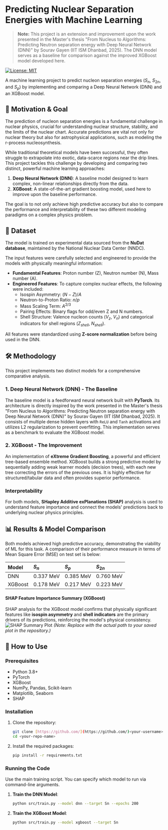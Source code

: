 # Predicting Nuclear Separation Energies with Machine Learning

> **Note:** This project is an extension and improvement upon the work presented in the Master's thesis "From Nucleus to Algorithms: Predicting Neutron separation energy with Deep Neural Network (DNN)" by Sourav Gayen (IIT ISM Dhanbad, 2025). The DNN model serves as a baseline for comparison against the improved XGBoost model developed here.

[![License: MIT](https://img.shields.io/badge/License-MIT-yellow.svg)](https://opensource.org/licenses/MIT)

A machine learning project to predict nucleon separation energies ($S_n$, $S_{2n}$, and $S_p$) by implementing and comparing a Deep Neural Network (DNN) and an XGBoost model.


## 🎯 Motivation & Goal

The prediction of nucleon separation energies is a fundamental challenge in nuclear physics, crucial for understanding nuclear structure, stability, and the limits of the nuclear chart. Accurate predictions are vital not only for nuclear theory but also for astrophysical applications, such as modeling the r-process nucleosynthesis.

While traditional theoretical models have been successful, they often struggle to extrapolate into exotic, data-scarce regions near the drip lines. This project tackles this challenge by developing and comparing two distinct, powerful machine learning approaches:

1.  **Deep Neural Network (DNN)**: A baseline model designed to learn complex, non-linear relationships directly from the data.
2.  **XGBoost**: A state-of-the-art gradient boosting model, used here to improve upon the baseline performance.

The goal is to not only achieve high predictive accuracy but also to compare the performance and interpretability of these two different modeling paradigms on a complex physics problem.

## 💾 Dataset

The model is trained on experimental data sourced from the **NuDat database**, maintained by the National Nuclear Data Center (NNDC).

The input features were carefully selected and engineered to provide the models with physically meaningful information:

* **Fundamental Features**: Proton number (Z), Neutron number (N), Mass number (A).
* **Engineered Features**: To capture complex nuclear effects, the following were included:
    * Isospin Asymmetry: $(N-Z)/A$
    * Neutron-to-Proton Ratio: $n/p$
    * Mass Scaling Term: $A^{2/3}$
    * Pairing Effects: Binary flags for odd/even Z and N numbers.
    * Shell Structure: Valence nucleon counts ($V_z$, $V_n$) and categorical indicators for shell regions ($Z_{shell}$, $N_{shell}$).

All features were standardized using **Z-score normalization** before being used in the DNN.

## 🛠️ Methodology

This project implements two distinct models for a comprehensive comparative analysis.

### 1. Deep Neural Network (DNN) - The Baseline

The baseline model is a feedforward neural network built with **PyTorch**. Its architecture is directly inspired by the work presented in the Master's thesis "From Nucleus to Algorithms: Predicting Neutron separation energy with Deep Neural Network (DNN)" by Sourav Gayen (IIT ISM Dhanbad, 2025). It consists of multiple dense hidden layers with `ReLU` and `Tanh` activations and utilizes L2 regularization to prevent overfitting. This implementation serves as a benchmark to evaluate the XGBoost model.

### 2. XGBoost - The Improvement

An implementation of **eXtreme Gradient Boosting**, a powerful and efficient tree-based ensemble method. XGBoost builds a strong predictive model by sequentially adding weak learner models (decision trees), with each new tree correcting the errors of the previous ones. It is highly effective for structured/tabular data and often provides superior performance.

### Interpretability

For both models, **SHapley Additive exPlanations (SHAP)** analysis is used to understand feature importance and connect the models' predictions back to underlying nuclear physics principles.

## 📊 Results & Model Comparison

Both models achieved high predictive accuracy, demonstrating the viability of ML for this task. A comparison of their performance measure in terms of Mean Square Error (MSE) on test set is below:

| Model |   $S_n$   |   $S_p$   |   $S_{2n}$   |
| :---- | :-------- | :-------- | :-------- |
| DNN   | 0.337 MeV | 0.385 MeV | 0.760 MeV |
| XGBoost| 0.178 MeV | 0.217 MeV | 0.223 MeV |

#### SHAP Feature Importance Summary (XGBoost)

SHAP analysis for the XGBoost model confirms that physically significant features like **isospin asymmetry** and **shell indicators** are the primary drivers of its predictions, reinforcing the model's physical consistency.
![SHAP Summary Plot](results/figures/shap_summary_xgb.png)
*(Note: Replace with the actual path to your saved plot in the repository.)*

## 🚀 How to Use

### Prerequisites

-   Python 3.8+
-   PyTorch
-   XGBoost
-   NumPy, Pandas, Scikit-learn
-   Matplotlib, Seaborn
-   SHAP

### Installation

1.  Clone the repository:
    ```bash
    git clone [https://github.com/](https://github.com/)<your-username>/<your-repo-name>.git
    cd <your-repo-name>
    ```

2.  Install the required packages:
    ```bash
    pip install -r requirements.txt
    ```

### Running the Code

Use the main training script. You can specify which model to run via command-line arguments.

1.  **Train the DNN Model**:
    ```bash
    python src/train.py --model dnn --target Sn --epochs 200
    ```

2.  **Train the XGBoost Model**:
    ```bash
    python src/train.py --model xgboost --target Sn
    ```
